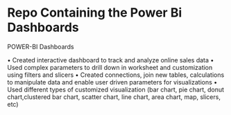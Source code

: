 # Repo Containing the Power Bi Dashboards
POWER-BI Dashboards
 
• Created interactive dashboard to track and analyze online sales data
• Used complex parameters to drill down in worksheet and customization using filters and slicers
• Created connections, join new tables, calculations to manipulate data and enable user driven parameters for visualizations
• Used different types of customized visualization (bar chart, pie chart, donut chart,clustered bar chart, scatter chart, line chart, area chart, map, slicers, etc)


